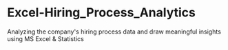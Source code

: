 # Excel-Hiring_Process_Analytics
Analyzing the company's hiring process data and draw meaningful insights using MS Excel &amp; Statistics 
